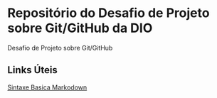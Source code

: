 # Repositório do Desafio de Projeto sobre Git/GitHub da DIO
Desafio de Projeto sobre Git/GitHub

## Links Úteis
[Sintaxe Basica Markodown](https://www.markdownguide.org/basic-syntax/)
